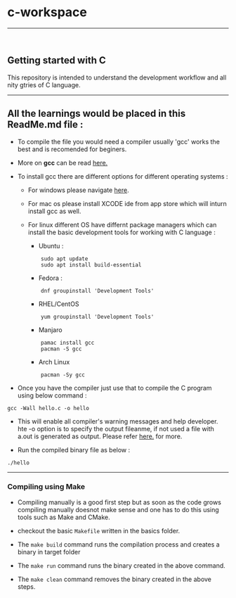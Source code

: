 # c-workspace

---
<br/>

## Getting started with C

This repository is intended to understand the development workflow and all nity gtries of C language.


---

## All the learnings would be placed in this ReadMe.md file :


*  To compile the file you would need a compiler usually 'gcc' works the best and is recomended for beginers.

* More on **gcc** can be read [here.](https://www3.ntu.edu.sg/home/ehchua/programming/cpp/gcc_make.html)

* To install gcc there are different options for different operating systems :

    * For windows please navigate [here](https://www3.ntu.edu.sg/home/ehchua/programming/howto/Cygwin_HowTo.html).
    * For mac os please install XCODE ide from app store which will inturn install gcc as well.
    *  For linux different OS have differnt package managers which can install the basic development tools for working with C language :

        * Ubuntu :
        ```
            sudo apt update
            sudo apt install build-essential
        ```
        *  Fedora :
        ```
            dnf groupinstall 'Development Tools'
        ```
        * RHEL/CentOS
        ```
            yum groupinstall 'Development Tools'
        ```
        * Manjaro
        ```
            pamac install gcc
            pacman -S gcc
        ```
        * Arch Linux
        ```
            pacman -Sy gcc
        ```

* Once you have the compiler just use that to compile the C program using below command :

```
gcc -Wall hello.c -o hello

```

* This will enable all compiler's warning messages and help developer. hte -o option is to specify the output fileanme, if not used a file with a.out is generated as output. Please refer [here.](https://www.geeksforgeeks.org/compiling-a-c-program-behind-the-scenes/) for more.

* Run the compiled binary file as below : 

```
./hello

```


---


### Compiling using Make

* Compiling manually is a good first step but as soon as the code grows compiling manually doesnot make sense and one has to do this using tools such as Make and CMake.

* checkout the basic ```Makefile``` written in the basics folder.
* The ```make build``` command runs the compilation process and creates a binary in target folder
* The ```make run``` command runs the binary created in the above command.
* The ```make clean``` command removes the binary created in the above steps.

